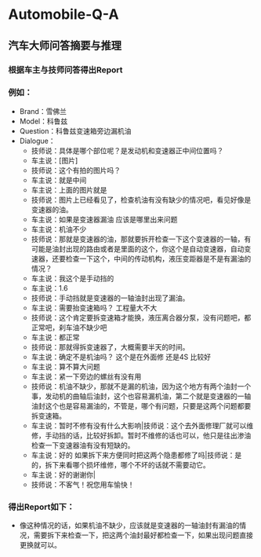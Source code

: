 # Automobile-Q-A
## 汽车大师问答摘要与推理
### 根据车主与技师问答得出Report
### 例如：
- Brand：雪佛兰
- Model：科鲁兹
- Question：科鲁兹变速箱旁边漏机油
- Dialogue：
  - 技师说：具体是哪个部位呢？是发动机和变速器正中间位置吗？
  - 车主说：[图片]
  - 技师说：这个有拍的图片吗？
  - 车主说：就是中间
  - 车主说：上面的图片就是
  - 技师说：图片上已经看见了，检查机油有没有缺少的情况吧，看见好像是变速器的油。
  - 车主说：如果是变速器漏油 应该是哪里出来问题
  - 车主说：机油不少
  - 技师说：那就是变速器的油，那就要拆开检查一下这个变速器的一轴，有可能是油封出现的路由或者是里面的这个，你这个是自动变速器，自动变速器，还要检查一下这个，中间的传动机构，液压变距器是不是有漏油的情况？
  - 车主说：我这个是手动挡的
  - 车主说：1.6
  - 技师说：手动挡就是变速器的一轴油封出现了漏油。
  - 车主说：需要抬变速箱吗？ 工程量大不大
  - 技师说：这个肯定要拆变速箱才能换，液压离合器分泵，没有问题吧，都正常吧，刹车油不缺少吧
  - 车主说：都正常
  - 技师说：那就得拆变速器了，大概需要半天的时间。
  - 车主说：确定不是机油吗？ 这个是在外面修 还是4S 比较好
  - 车主说：算不算大问题
  - 车主说：紧一下旁边的螺丝有没有用
  - 技师说：机油不缺少，那就不是漏的机油，因为这个地方有两个油封一个事，发动机的曲轴后油封，这个也容易漏机油，第二个就是变速器的一轴油封这个也是容易漏油的，不管是，哪个有问题，只要是这两个问题都要拆变速箱。
  - 车主说：暂时不修有没有什么大影响|技师说：这个去外面修理厂就可以维修，手动挡的话，比较好拆卸。暂时不维修的话也可以，他只是往出渗油检查一下变速器油有没有短缺的。
  - 车主说：好的 如果拆下来方便同时把这两个隐患都修了吗|技师说：是的，拆下来看哪个损坏维修，哪个不坏的话就不需要动它。
  - 车主说：好的谢谢你|
  - 技师说：不客气！祝您用车愉快！
### 得出Report如下：
- 像这种情况的话，如果机油不缺少，应该就是变速器的一轴油封有漏油的情况，需要拆下来检查一下，把这两个油封最好都检查一下，如果出现问题直接更换就可以。

